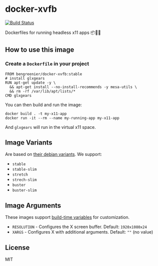 # docker-xvfb

[![Build Status](https://b3ngr33ni3r.visualstudio.com/docker-xvfb/_apis/build/status/bengreenier.docker-xvfb?branchName=master)](https://b3ngr33ni3r.visualstudio.com/docker-xvfb/_build/latest?definitionId=8&branchName=master)

Dockerfiles for running headless x11 apps 📦🤕✨

## How to use this image 

### Create a `Dockerfile` in your project

```
FROM bengreenier/docker-xvfb:stable
# install glxgears
RUN apt-get update -y \
  && apt-get install --no-install-recommends -y mesa-utils \
  && rm -rf /var/lib/apt/lists/*
CMD glxgears
```

You can then build and run the image:

```
docker build . -t my-x11-app
docker run -it --rm --name my-running-app my-x11-app
```

And `glxgears` will run in the virtual x11 space.

## Image Variants

Are based on [their debian variants](https://github.com/debuerreotype/docker-debian-artifacts). We support:

+ `stable`
+ `stable-slim`
+ `stretch`
+ `strech-slim`
+ `buster`
+ `buster-slim`

## Image Arguments

These images support [build-time variables](https://docs.docker.com/engine/reference/commandline/build/#set-build-time-variables---build-arg) for customization.

+ `RESOLUTION` - Configures the X screen buffer. Default: `1920x1080x24`
+ `XARGS` - Configures X with additional arguments. Default: `""` (no value)

## License

MIT
